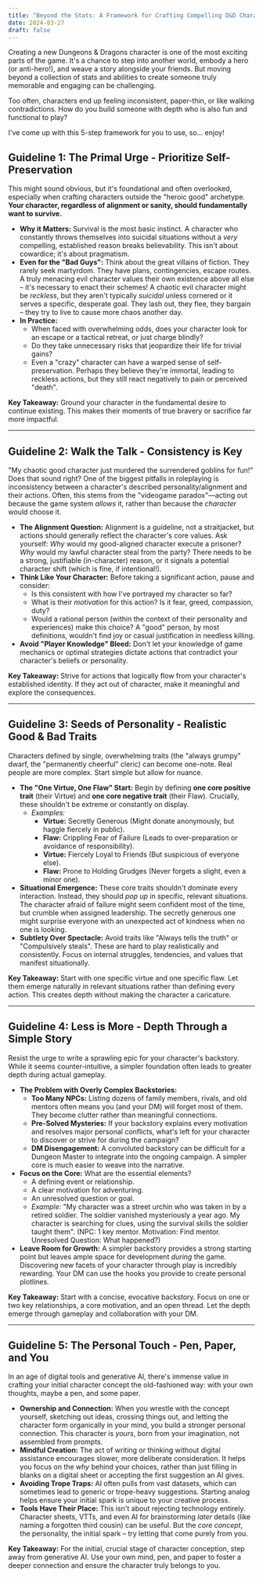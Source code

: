```yaml
---
title: "Beyond the Stats: A Framework for Crafting Compelling D&D Characters"
date: 2024-03-27
draft: false
---
```


Creating a new Dungeons & Dragons character is one of the most exciting parts of the game. It's a chance to step into another world, embody a hero (or anti-hero!), and weave a story alongside your friends. But moving beyond a collection of stats and abilities to create someone truly memorable and engaging can be challenging.

Too often, characters end up feeling inconsistent, paper-thin, or like walking contradictions. How do you build someone with depth who is also fun and functional to play?

I've come up with this 5-step framework for you to use, so... enjoy!

## Guideline 1: The Primal Urge - Prioritize Self-Preservation

This might sound obvious, but it's foundational and often overlooked, especially when crafting characters outside the "heroic good" archetype. **Your character, regardless of alignment or sanity, should fundamentally want to survive.**

- **Why it Matters:** Survival is the most basic instinct. A character who constantly throws themselves into suicidal situations without a _very_ compelling, established reason breaks believability. This isn't about cowardice; it's about pragmatism.
- **Even for the "Bad Guys":** Think about the great villains of fiction. They rarely seek martyrdom. They have plans, contingencies, escape routes. A truly menacing evil character values their own existence above all else – it's necessary to enact their schemes! A chaotic evil character might be _reckless_, but they aren't typically _suicidal_ unless cornered or it serves a specific, desperate goal. They lash out, they flee, they bargain – they try to live to cause more chaos another day.
- **In Practice:**
  - When faced with overwhelming odds, does your character look for an escape or a tactical retreat, or just charge blindly?
  - Do they take unnecessary risks that jeopardize their life for trivial gains?
  - Even a "crazy" character can have a warped sense of self-preservation. Perhaps they believe they're immortal, leading to reckless actions, but they still react negatively to pain or perceived "death".

**Key Takeaway:** Ground your character in the fundamental desire to continue existing. This makes their moments of true bravery or sacrifice far more impactful.

---

## Guideline 2: Walk the Talk - Consistency is Key

"My chaotic good character just murdered the surrendered goblins for fun!" Does that sound right? One of the biggest pitfalls in roleplaying is inconsistency between a character's described personality/alignment and their actions. Often, this stems from the "videogame paradox"—acting out because the game system _allows_ it, rather than because the _character_ would choose it.

- **The Alignment Question:** Alignment is a guideline, not a straitjacket, but actions should generally reflect the character's core values. Ask yourself: _Why_ would my good-aligned character execute a prisoner? _Why_ would my lawful character steal from the party? There needs to be a strong, justifiable (in-character) reason, or it signals a potential character shift (which is fine, if intentional!).
- **Think Like Your Character:** Before taking a significant action, pause and consider:
  - Is this consistent with how I've portrayed my character so far?
  - What is their _motivation_ for this action? Is it fear, greed, compassion, duty?
  - Would a rational person (within the context of their personality and experiences) make this choice? A "good" person, by most definitions, wouldn't find joy or casual justification in needless killing.
- **Avoid "Player Knowledge" Bleed:** Don't let your knowledge of game mechanics or optimal strategies dictate actions that contradict your character's beliefs or personality.

**Key Takeaway:** Strive for actions that logically flow from your character's established identity. If they act out of character, make it meaningful and explore the consequences.

---

## Guideline 3: Seeds of Personality - Realistic Good & Bad Traits

Characters defined by single, overwhelming traits (the "always grumpy" dwarf, the "permanently cheerful" cleric) can become one-note. Real people are more complex. Start simple but allow for nuance.

- **The "One Virtue, One Flaw" Start:** Begin by defining **one core positive trait** (their Virtue) and **one core negative trait** (their Flaw). Crucially, these shouldn't be extreme or constantly on display.
  - _Examples:_
    - **Virtue:** Secretly Generous (Might donate anonymously, but haggle fiercely in public).
    - **Flaw:** Crippling Fear of Failure (Leads to over-preparation or avoidance of responsibility).
    - **Virtue:** Fiercely Loyal to Friends (But suspicious of everyone else).
    - **Flaw:** Prone to Holding Grudges (Never forgets a slight, even a minor one).
- **Situational Emergence:** These core traits shouldn't dominate every interaction. Instead, they should _pop up_ in specific, relevant situations. The character afraid of failure might seem confident most of the time, but crumble when assigned leadership. The secretly generous one might surprise everyone with an unexpected act of kindness when no one is looking.
- **Subtlety Over Spectacle:** Avoid traits like "Always tells the truth" or "Compulsively steals". These are hard to play realistically and consistently. Focus on internal struggles, tendencies, and values that manifest situationally.

**Key Takeaway:** Start with one specific virtue and one specific flaw. Let them emerge naturally in relevant situations rather than defining every action. This creates depth without making the character a caricature.

---

## Guideline 4: Less is More - Depth Through a Simple Story

Resist the urge to write a sprawling epic for your character's backstory. While it seems counter-intuitive, a simpler foundation often leads to greater depth during actual gameplay.

- **The Problem with Overly Complex Backstories:**
  - **Too Many NPCs:** Listing dozens of family members, rivals, and old mentors often means you (and your DM) will forget most of them. They become clutter rather than meaningful connections.
  - **Pre-Solved Mysteries:** If your backstory explains every motivation and resolves major personal conflicts, what's left for your character to discover or strive for during the campaign?
  - **DM Disengagement:** A convoluted backstory can be difficult for a Dungeon Master to integrate into the ongoing campaign. A simpler core is much easier to weave into the narrative.
- **Focus on the Core:** What are the essential elements?
  - A defining event or relationship.
  - A clear motivation for adventuring.
  - An unresolved question or goal.
  - _Example:_ "My character was a street urchin who was taken in by a retired soldier. The soldier vanished mysteriously a year ago. My character is searching for clues, using the survival skills the soldier taught them". (NPC: 1 key mentor. Motivation: Find mentor. Unresolved Question: What happened?)
- **Leave Room for Growth:** A simpler backstory provides a strong starting point but leaves ample space for development _during_ the game. Discovering new facets of your character through play is incredibly rewarding. Your DM can use the hooks you provide to create personal plotlines.

**Key Takeaway:** Start with a concise, evocative backstory. Focus on one or two key relationships, a core motivation, and an open thread. Let the depth emerge through gameplay and collaboration with your DM.

---

## Guideline 5: The Personal Touch - Pen, Paper, and You

In an age of digital tools and generative AI, there's immense value in crafting your initial character concept the old-fashioned way: with your own thoughts, maybe a pen, and some paper.

- **Ownership and Connection:** When you wrestle with the concept yourself, sketching out ideas, crossing things out, and letting the character form organically in your mind, you build a stronger personal connection. This character is _yours_, born from your imagination, not assembled from prompts.
- **Mindful Creation:** The act of writing or thinking without digital assistance encourages slower, more deliberate consideration. It helps you focus on the _why_ behind your choices, rather than just filling in blanks on a digital sheet or accepting the first suggestion an AI gives.
- **Avoiding Trope Traps:** AI often pulls from vast datasets, which can sometimes lead to generic or trope-heavy suggestions. Starting analog helps ensure your initial spark is unique to your creative process.
- **Tools Have Their Place:** This isn't about rejecting technology entirely. Character sheets, VTTs, and even AI for brainstorming _later_ details (like naming a forgotten third cousin) can be useful. But the _core concept_, the personality, the initial spark – try letting that come purely from you.

**Key Takeaway:** For the initial, crucial stage of character conception, step away from generative AI. Use your own mind, pen, and paper to foster a deeper connection and ensure the character truly belongs to you.
